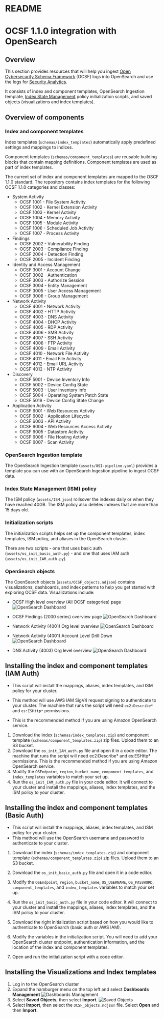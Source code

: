 # README
# OCSF 1.1.0 integration with OpenSearch

## Overview
This section provides resources that will help you ingest [Open Cybersecurity Schema Framework](https://schema.ocsf.io/1.1.0/) (OCSF) logs into OpenSearch and use the logs for [Security Analytics](https://opensearch.org/docs/latest/security-analytics/).

 It consists of index and component templates, OpenSearch Ingestion template, [Index State Management](https://opensearch.org/docs/latest/im-plugin/ism/policies/) policy initialization scripts, and saved objects (visualizations and index templates).

## Overview of components
### Index and component templates
Index templates (`schemas/index_templates`) automatically apply predefined settings and mappings to indices. 

Component templates (`schemas/component_templates`) are reusable building blocks that contain mapping definitions. Component templates are used as part of index templates. 

The current set of index and component templates are mapped to the OSCF 1.1.0 standard. The repository contains index templates for the following OCSF 1.1.0 categories and classes:

  - System Activity
    - OCSF 1001 - File System Activity
    - OCSF 1002 - Kernel Extension Activity
    - OCSF 1003 - Kernel Activity
    - OCSF 1004 - Memory Activity
    - OCSF 1005 - Module Activity
    - OCSF 1006 - Scheduled Job Activity
    - OCSF 1007 - Process Activity
  - Findings
    - OCSF 2002 - Vulnerability Finding
    - OCSF 2003 - Compliance Finding
    - OCSF 2004 - Detection Finding
    - OCSF 2005 - Incident Finding
  - Identity and Access Management
    - OCSF 3001 - Account Change
    - OCSF 3002 - Authentication
    - OCSF 3003 - Authorize Session
    - OCSF 3004 - Entity Management
    - OCSF 3005 - User Access Management
    - OCSF 3006 - Group Management
  - Network Activity
    - OCSF 4001 - Network Activity
    - OCSF 4002 - HTTP Activity
    - OCSF 4003 - DNS Activity
    - OCSF 4004 - DHCP Activity
    - OCSF 4005 - RDP Activity
    - OCSF 4006 - SMB Activity
    - OCSF 4007 - SSH Activity
    - OCSF 4008 - FTP Activity
    - OCSF 4009 - Email Activity
    - OCSF 4010 - Network File Activity
    - OCSF 4011 - Email File Activity
    - OCSF 4012 - Email URL Activity
    - OCSF 4013 - NTP Activity
  - Discovery 
    - OCSF 5001 - Device Inventory Info
    - OCSF 5002 - Device Config State 
    - OCSF 5003 - User Inventory Info
    - OCSF 5004 - Operating System Patch State
    - OCSF 5019 - Device Config State Change 
  - Application Activity
    - OCSF 6001 - Web Resources Activity
    - OCSF 6002 - Application Lifecycle
    - OCSF 6003 - API Activity
    - OCSF 6004 - Web Resources Access Activity
    - OCSF 6005 - Datastore Activity
    - OCSF 6006 - File Hosting Activity
    - OCSF 6007 - Scan Activity

### OpenSearch Ingestion template
The OpenSearch Ingestion template (`assets/OSI-pipeline.yaml`) provides a template you can use with an OpenSearch Ingestion pipeline to ingest OCSF data. 

### Index State Management (ISM) policy
The ISM policy (`assets/ISM.json`) rollsover the indexes daily or when they have reached 40GB. The ISM policy also deletes indexes that are more than 15 days old.

### Initialization scripts
The initialization scripts helps set up the component templates, index templates, ISM policy, and aliases in the OpenSearch cluster. 

There are two scripts - one that uses basic auth (`assets/os_init_basic_auth.py`) - and one that uses IAM auth (`assets/os_init_IAM_auth.py`). 

### OpenSearch objects
The OpenSearch objects (`assets/OCSF_objects.ndjson`) contains visualizations, dashboards, and index patterns to help you get started with exploring OCSF data. Visualizations include: 

* OCSF High level overview (All OCSF categories) page
![OpenSearch Dashboard](static/all_ocsf_overview.png)

* OCSF Findings (2000 series) overview page
![OpenSearch Dashboard](static/ocsf_findings_overview_2000_series.png)

* Network Activity (4001) Org level overview
![OpenSearch Dashboard](static/ocsf_4001_overview.png)

* Network Activity (4001) Account Level Drill Down
![OpenSearch Dashboard](static/ocsf_4001_drilldown.png)

* DNS Activity (4003) Org level overview
![OpenSearch Dashboard](static/ocsf_4003_overview.png)

## Installing the index and component templates (IAM Auth)
* This script will install the mappings, aliases, index templates, and ISM policy for your cluster. 

* This method will use AWS IAM SigV4 request signing to authenticate to your cluster. The machine that runs the script will need `ec2:Describe*` and `es:ESHttp*` permissions.

* This is the recommended method if you are using Amazon OpenSearch service. 

1. Download the index (`schemas/index_templates.zip`) and component template (`schemas/component_templates.zip`) zip files. Upload them to an S3 bucket.
2. Download the `os_init_IAM_auth.py` file and open it in a code editor.  The machine that runs the script will need ec2:Describe* and es:ESHttp* permissions. This is the recommended method if you are using Amazon OpenSearch service.
3. Modify the `OSEndpoint`, `region`, `bucket_name`, `component_templates`, and `index_templates` variables to match your set up.
4. Run the `os_init_IAM_auth.py` file in your code editor. It will connect to your cluster and install the mappings, aliases, index templates, and the ISM policy to your cluster. 

## Installing the index and component templates (Basic Auth)
* This script will install the mappings, aliases, index templates, and ISM policy for your cluster. 
* This method will use the OpenSearch username and password to authenticate to your cluster.

1. Download the index (`schemas/index_templates.zip`) and component template (`schemas/component_templates.zip`) zip files. Upload them to an S3 bucket.
2. Download the `os_init_basic_auth.py` file and open it in a code editor. 
3. Modify the `OSEndpoint`, `region`, `bucket_name`, `OS_USERNAME`, `OS_PASSWORD`, `component_templates`, and `index_templates` variables to match your set up.
4. Run the `os_init_basic_auth.py` file in your code editor. It will connect to your cluster and install the mappings, aliases, index templates, and the ISM policy to your cluster. 

2. Download the right initialization script based on how you would like to authenticate to OpenSearch (basic auth or AWS IAM). 
3. Modify the variables in the initialization script. You will need to add your OpenSearch cluster endpoint, authentication information, and the location of the index and component templates.
4. Open and run the initialization script with a code editor. 

## Installing the Visualizations and Index templates
1. Log in to the OpenSearch cluster 
2. Expand the hamburger menu on the top left and select **Dashboards Management** 
![Dashboards Management](static/DashboardsManagementScreenshot.png)
3. Select **Saved Objects**, then select **Import**. 
![Saved Objects](static/DashboardsManagementSavedObjects.png)
4. Select **Import**, then select the `OCSF_objects.ndjson` file. Select **Open** and then **Import**. 
